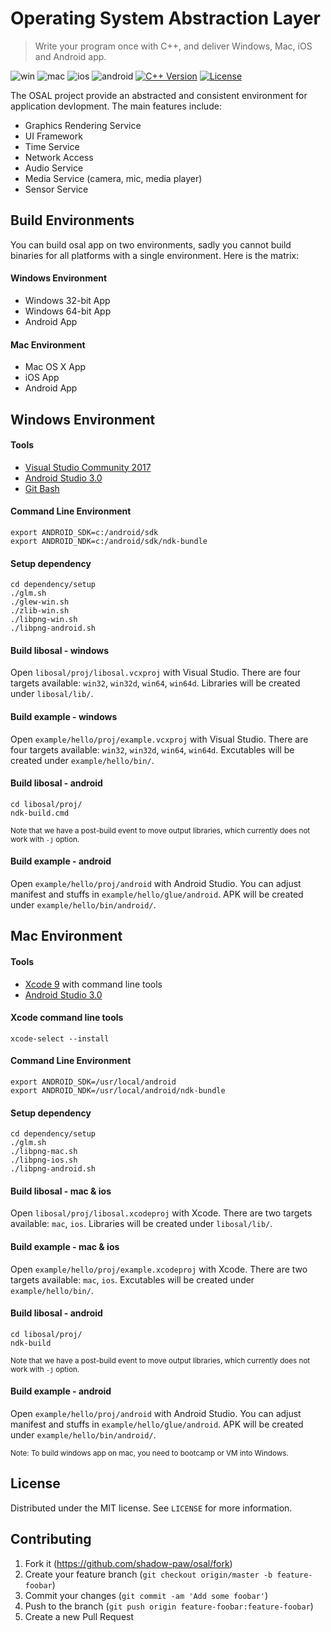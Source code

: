 # Operating System Abstraction Layer
> Write your program once with C++, and deliver Windows, Mac, iOS and Android app.

![win](https://img.shields.io/badge/win-pass-brightgreen.svg)
![mac](https://img.shields.io/badge/mac-pass-brightgreen.svg)
![ios](https://img.shields.io/badge/ios-pass-brightgreen.svg)
![android](https://img.shields.io/badge/android-pass-brightgreen.svg)
[![C++ Version][cpp-image]][cpp-url]
[![License][license-image]][license-url]

The OSAL project provide an abstracted and consistent environment for application devlopment. The main features include:
- Graphics Rendering Service
- UI Framework
- Time Service
- Network Access
- Audio Service
- Media Service (camera, mic, media player)
- Sensor Service

## Build Environments
You can build osal app on two environments, sadly you cannot build binaries for all platforms with a single environment. Here is the matrix:

#### Windows Environment
- Windows 32-bit App
- Windows 64-bit App
- Android App

#### Mac Environment
- Mac OS X App
- iOS App
- Android App

## Windows Environment
#### Tools
- [Visual Studio Community 2017][visualstudio-url]
- [Android Studio 3.0][android-url]
- [Git Bash][git-url]

#### Command Line Environment
```
export ANDROID_SDK=c:/android/sdk
export ANDROID_NDK=c:/android/sdk/ndk-bundle
```

#### Setup dependency
```
cd dependency/setup
./glm.sh
./glew-win.sh
./zlib-win.sh
./libpng-win.sh
./libpng-android.sh
```

#### Build libosal - windows
Open `libosal/proj/libosal.vcxproj` with Visual Studio. There are four targets available: `win32`, `win32d`, `win64`, `win64d`. Libraries will be created under `libosal/lib/`.

#### Build example - windows
Open `example/hello/proj/example.vcxproj` with Visual Studio. There are four targets available: `win32`, `win32d`, `win64`, `win64d`. Excutables will be created under `example/hello/bin/`.

#### Build libosal - android
```
cd libosal/proj/
ndk-build.cmd
```
<sup>Note that we have a post-build event to move output libraries, which currently does not work with `-j` option.</sup>
  
#### Build example - android
Open `example/hello/proj/android` with Android Studio. You can adjust manifest and stuffs in `example/hello/glue/android`. APK will be created under `example/hello/bin/android/`.

## Mac Environment
#### Tools
- [Xcode 9][xcode-url] with command line tools
- [Android Studio 3.0][android-url]

#### Xcode command line tools
```
xcode-select --install
```

#### Command Line Environment
```
export ANDROID_SDK=/usr/local/android
export ANDROID_NDK=/usr/local/android/ndk-bundle
```

#### Setup dependency
```
cd dependency/setup
./glm.sh
./libpng-mac.sh
./libpng-ios.sh
./libpng-android.sh
```

#### Build libosal - mac & ios
Open `libosal/proj/libosal.xcodeproj` with Xcode. There are two targets available: `mac`, `ios`. Libraries will be created under `libosal/lib/`.

#### Build example - mac & ios
Open `example/hello/proj/example.xcodeproj` with Xcode. There are two targets available: `mac`, `ios`. Excutables will be created under `example/hello/bin/`.

#### Build libosal - android
```
cd libosal/proj/
ndk-build
```
<sup>Note that we have a post-build event to move output libraries, which currently does not work with `-j` option.</sup>

#### Build example - android
Open `example/hello/proj/android` with Android Studio. You can adjust manifest and stuffs in `example/hello/glue/android`. APK will be created under `example/hello/bin/android/`.

<sup>Note: To build windows app on mac, you need to bootcamp or VM into Windows.</sup>

## License

Distributed under the MIT license. See ``LICENSE`` for more information.

## Contributing

1. Fork it (<https://github.com/shadow-paw/osal/fork>)
2. Create your feature branch (`git checkout origin/master -b feature-foobar`)
3. Commit your changes (`git commit -am 'Add some foobar'`)
4. Push to the branch (`git push origin feature-foobar:feature-foobar`)
5. Create a new Pull Request

<!-- Markdown link & img dfn's -->
[cpp-image]: https://img.shields.io/badge/c%2B%2B-14-green.svg
[cpp-url]: https://en.wikipedia.org/wiki/C%2B%2B14
[license-image]: https://img.shields.io/badge/license-MIT-blue.svg
[license-url]: LICENSE
[visualstudio-url]: https://www.visualstudio.com/downloads/
[xcode-url]: https://developer.apple.com/xcode/
[android-url]: https://developer.android.com/studio/preview/index.html
[git-url]: https://git-scm.com/downloads
